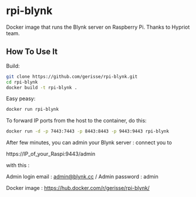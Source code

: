 # rpi-blynk

Docker image that runs the Blynk server on Raspberry Pi.
Thanks to Hypriot team.

## How To Use It
Build:
```sh
git clone https://github.com/gerisse/rpi-blynk.git
cd rpi-blynk
docker build -t rpi-blynk .
```
Easy peasy:

```sh
docker run rpi-blynk
```

To forward IP ports from the host to the container, do this:

```sh
docker run -d -p 7443:7443 -p 8443:8443 -p 9443:9443 rpi-blynk 
```

After few minutes, you can admin your Blynk server : connect you to 

https://IP_of_your_Raspi:9443/admin

with this :

Admin login email : admin@blynk.cc  /  Admin password : admin


Docker image : https://hub.docker.com/r/gerisse/rpi-blynk/

